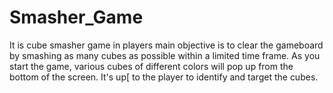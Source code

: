# Smasher_Game
It is cube smasher game in players main objective is to clear the gameboard by smashing as many cubes as possible within a limited time frame. As you start the game, various cubes of different colors will pop up from the bottom of the screen. It's up[ to the player to identify and target the cubes.
